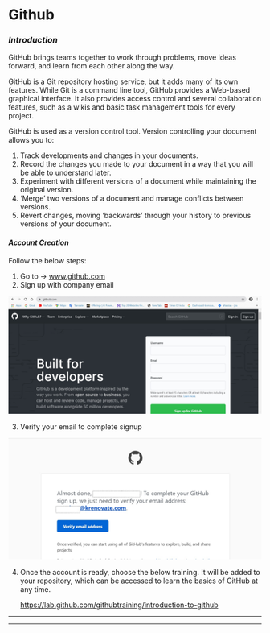 # **Github**

### **_Introduction_**

GitHub brings teams together to work through problems, move ideas forward, and learn from each other along the way.

GitHub is a Git repository hosting service, but it adds many of its own features. While Git is a command line tool, GitHub provides a Web-based graphical interface. It also provides access control and several collaboration features, such as a wikis and basic task management tools for every project.

GitHub is used as a version control tool. Version controlling your document allows you to:

1.  Track developments and changes in your documents.
2.  Record the changes you made to your document in a way that you will be able to understand later.
3.  Experiment with different versions of a document while maintaining the original version.
4.  ‘Merge’ two versions of a document and manage conflicts between versions.
5.  Revert changes, moving ‘backwards’ through your history to previous versions of your document.


#### **_Account Creation_**

Follow the below steps:

1.   Go to -> www.github.com
2.   Sign up with company email

![Github Signup](../images/Initial-images/GitHub/Github%20Signup.jpg)

3.   Verify your email to complete signup

![Github Verify](../images/Initial-images/GitHub/Github%20verify.jpg)

4.   Once the account is ready, choose the below training. It will be added to your repository, which can be accessed to learn the basics of GitHub at any time.
 
     https://lab.github.com/githubtraining/introduction-to-github

____
____

